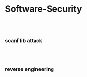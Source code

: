 # Software-Security

<br />
<br />

### scanf lib attack
<br />
<br />

### reverse engineering


<br />
<br />

